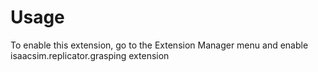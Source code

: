 # Usage

To enable this extension, go to the Extension Manager menu and enable isaacsim.replicator.grasping extension
